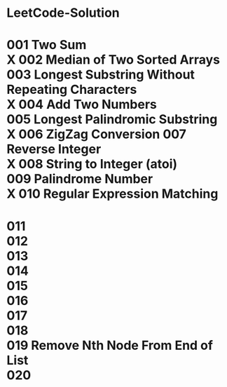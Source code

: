 LeetCode-Solution
=================
001 Two Sum  
X 002 Median of Two Sorted Arrays
003 Longest Substring Without Repeating Characters  
X 004 Add Two Numbers  
005 Longest Palindromic Substring  
X 006 ZigZag Conversion 
007 Reverse Integer  
X 008 String to Integer (atoi)  
009 Palindrome Number  
X 010 Regular Expression Matching
=================  
011  
012  
013  
014  
015  
016  
017  
018  
019 Remove Nth Node From End of List  
020  
=================
